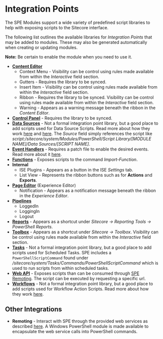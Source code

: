 # Integration Points

The SPE Modules support a wide variety of predefined script libraries to help with exposing scripts to the Sitecore interface.

The following list outlines the available libraries for _Integration Points_ that may be added to modules. These may also be generated automatically when creating or updating modules.

**Note:** Be certain to enable the module when you need to use it.

* [**Content Editor**](content-editor.md)
  * Context Menu - Visibility can be control using rules made available from within the _Interactive_ field section.
  * Gutters - Requires the library to be synced.
  * Insert Item - Visibility can be control using rules made available from within the _Interactive_ field section.
  * Ribbon - Requires the library to be synced. Visibility can be control using rules made available from within the _Interactive_ field section.
  * Warning - Appears as a warning message beneath the ribbon in the _Content Editor_.
* [**Control Panel**](control-panel.md) - Requires the library to be synced.
* [**Data Sources**](https://github.com/sitecorepowershell/sitecore-powershell-extensions/tree/b6365f8ecf54966c2e1757f549f543976500aa52/date-sources.md) - Not a formal integration point library, but a good place to add scripts used for Data Source Scripts. Read more about how they work [here](https://blog.najmanowicz.com/2013/04/17/powershell-scripted-datasources-in-sitecore-part-1/) and [here][4]. The _Source_ field simply references the script like _script:/sitecore/system/Modules/PowerShell/Script Library/\[MODULE NAME\]/Data Sources/\[SCRIPT NAME\]_.
* [**Event Handlers**](event-handlers.md) - Requires a patch file to enable the desired events. Read more about it [here](https://blog.najmanowicz.com/2013/05/27/react-to-sitecore-events-with-powershell-scripts/).
* [**Functions**](functions.md) - Exposes scripts to the command _Import-Function_.
* **Internal**
  * ISE Plugins - Appears as a button in the ISE _Settings_ tab.
  * List View - Represents the ribbon buttons such as for **Actions** and **Exports**.
* [**Page Editor**](page-editor.md) \(Experience Editor\)
  * Notification - Appears as a notification message beneath the ribbon in the _Experience Editor_.
* [**Pipelines**](pipelines.md)
  * LoggedIn
  * LoggingIn
  * Logout
* [**Reports**](reports/) - Appears as a shortcut under _Sitecore -&gt; Reporting Tools -&gt; PowerShell Reports_.
* [**Toolbox**](toolbox.md) - Appears as a shortcut under _Sitecore -&gt; Toolbox_. Visibility can be control using rules made available from within the _Interactive_ field section.
* [**Tasks**](tasks/) - Not a formal integration point library, but a good place to add scripts used for Scheduled Tasks. SPE includes a `PowerShellScriptCommand` found under _/sitecore/system/Tasks/Commands/PowerShellScriptCommand_ which is used to run scripts from within scheduled tasks.
* [**Web API**](web-api.md) - Exposes scripts than can be consumed through [SPE Remoting](../../remoting.md). The script can be executed by requesting a specific url.
* [**Workflows**](workflows.md) - Not a formal integration point library, but a good place to add scripts used for Workflow Action Scripts. Read more about how they work [here](https://blog.najmanowicz.com/2014/11/09/introducing-powershell-actions-for-sitecore-workflows/).

## Other Integrations

* **Remoting** - Interact with SPE through the provided web services as described [here](../../remoting.md). A Windows PowerShell module is made available to encapsulate the web service calls into PowerShell commands.

[4]: [https://blog.najmanowicz.com/2013/05/06/powershell-scripted-data-sources-in-sitecore-part-2/](https://blog.najmanowicz.com/2013/05/06/powershell-scripted-data-sources-in-sitecore-part-2/)

